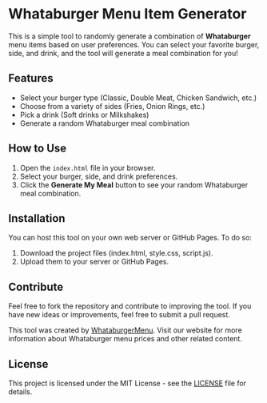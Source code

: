 # Whataburger Menu Item Generator

This is a simple tool to randomly generate a combination of **Whataburger** menu items based on user preferences. You can select your favorite burger, side, and drink, and the tool will generate a meal combination for you!

## Features

- Select your burger type (Classic, Double Meat, Chicken Sandwich, etc.)
- Choose from a variety of sides (Fries, Onion Rings, etc.)
- Pick a drink (Soft drinks or Milkshakes)
- Generate a random Whataburger meal combination

## How to Use

1. Open the `index.html` file in your browser.
2. Select your burger, side, and drink preferences.
3. Click the **Generate My Meal** button to see your random Whataburger meal combination.

## Installation

You can host this tool on your own web server or GitHub Pages. To do so:
1. Download the project files (index.html, style.css, script.js).
2. Upload them to your server or GitHub Pages.

## Contribute

Feel free to fork the repository and contribute to improving the tool. If you have new ideas or improvements, feel free to submit a pull request.

This tool was created by [WhataburgerMenu](https://whatburgermenu.com). Visit our website for more information about Whataburger menu prices and other related content.

## License

This project is licensed under the MIT License - see the [LICENSE](LICENSE) file for details.
